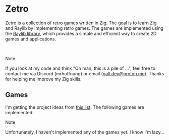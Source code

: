 # Zetro

Zetro is a collection of retro games written in [Zig](https://github.com/ziglang/zig). The goal is to learn Zig and Raylib by implementing retro games. The games are implemented using the [Raylib library](https://github.com/Not-Nik/raylib-zig/tree/devel), which provides a simple and efficient way to create 2D games and applications.

<br>

> [!NOTE]
> If you look at my code and think "Oh man, this is a pile of ...", feel free to contact me via Discord (mrhoffnung) or email (<gall.dev@proton.me>). Thanks for helping me improve my Zig skills.

## Games

I'm getting the project ideas from [this list](https://inventwithpython.com/blog/2012/02/20/i-need-practice-programming-49-ideas-for-game-clones-to-code/). The following games are implemented:

> [!NOTE]
> Unfortunately, I haven't implemented any of the games yet. I know I'm lazy...

